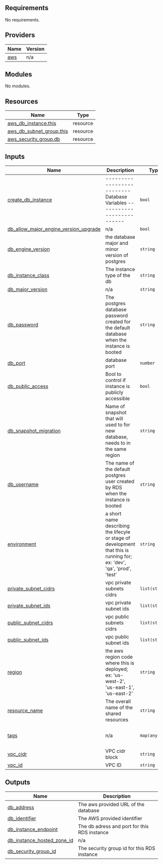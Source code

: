 <!-- BEGIN_TF_DOCS -->
## Requirements

No requirements.

## Providers

| Name | Version |
|------|---------|
| <a name="provider_aws"></a> [aws](#provider\_aws) | n/a |

## Modules

No modules.

## Resources

| Name | Type |
|------|------|
| [aws_db_instance.this](https://registry.terraform.io/providers/hashicorp/aws/latest/docs/resources/db_instance) | resource |
| [aws_db_subnet_group.this](https://registry.terraform.io/providers/hashicorp/aws/latest/docs/resources/db_subnet_group) | resource |
| [aws_security_group.db](https://registry.terraform.io/providers/hashicorp/aws/latest/docs/resources/security_group) | resource |

## Inputs

| Name | Description | Type | Default | Required |
|------|-------------|------|---------|:--------:|
| <a name="input_create_db_instance"></a> [create\_db\_instance](#input\_create\_db\_instance) | -------------------------- Database Variables -------------------------- | `bool` | `false` | no |
| <a name="input_db_allow_major_engine_version_upgrade"></a> [db\_allow\_major\_engine\_version\_upgrade](#input\_db\_allow\_major\_engine\_version\_upgrade) | n/a | `bool` | `true` | no |
| <a name="input_db_engine_version"></a> [db\_engine\_version](#input\_db\_engine\_version) | the database major and minor version of postgres | `string` | `"13.1"` | no |
| <a name="input_db_instance_class"></a> [db\_instance\_class](#input\_db\_instance\_class) | The instance type of the db | `string` | `"db.t3.small"` | no |
| <a name="input_db_major_version"></a> [db\_major\_version](#input\_db\_major\_version) | n/a | `string` | `"13"` | no |
| <a name="input_db_password"></a> [db\_password](#input\_db\_password) | The postgres database password created for the default database when the instance is booted | `string` | n/a | yes |
| <a name="input_db_port"></a> [db\_port](#input\_db\_port) | database port | `number` | `5432` | no |
| <a name="input_db_public_access"></a> [db\_public\_access](#input\_db\_public\_access) | Bool to control if instance is publicly accessible | `bool` | `false` | no |
| <a name="input_db_snapshot_migration"></a> [db\_snapshot\_migration](#input\_db\_snapshot\_migration) | Name of snapshot that will used to for new database, needs to in the same region | `string` | `""` | no |
| <a name="input_db_username"></a> [db\_username](#input\_db\_username) | The name of the default postgres user created by RDS when the instance is booted | `string` | n/a | yes |
| <a name="input_environment"></a> [environment](#input\_environment) | a short name describing the lifecyle or stage of development that this is running for; ex: 'dev', 'qa', 'prod', 'test' | `string` | n/a | yes |
| <a name="input_private_subnet_cidrs"></a> [private\_subnet\_cidrs](#input\_private\_subnet\_cidrs) | vpc private subnets cidrs | `list(string)` | n/a | yes |
| <a name="input_private_subnet_ids"></a> [private\_subnet\_ids](#input\_private\_subnet\_ids) | vpc private subnet ids | `list(string)` | n/a | yes |
| <a name="input_public_subnet_cidrs"></a> [public\_subnet\_cidrs](#input\_public\_subnet\_cidrs) | vpc public subnets cidrs | `list(string)` | n/a | yes |
| <a name="input_public_subnet_ids"></a> [public\_subnet\_ids](#input\_public\_subnet\_ids) | vpc public subnet ids | `list(string)` | n/a | yes |
| <a name="input_region"></a> [region](#input\_region) | the aws region code where this is deployed; ex: 'us-west-2', 'us-east-1', 'us-east-2' | `string` | n/a | yes |
| <a name="input_resource_name"></a> [resource\_name](#input\_resource\_name) | The overall name of the shared resources | `string` | n/a | yes |
| <a name="input_tags"></a> [tags](#input\_tags) | n/a | `map(any)` | <pre>{<br>  "terraform_managed": "true"<br>}</pre> | no |
| <a name="input_vpc_cidr"></a> [vpc\_cidr](#input\_vpc\_cidr) | VPC cidr block | `string` | n/a | yes |
| <a name="input_vpc_id"></a> [vpc\_id](#input\_vpc\_id) | VPC ID | `string` | n/a | yes |

## Outputs

| Name | Description |
|------|-------------|
| <a name="output_db_address"></a> [db\_address](#output\_db\_address) | The aws provided URL of the database |
| <a name="output_db_identifier"></a> [db\_identifier](#output\_db\_identifier) | The AWS provided identifier |
| <a name="output_db_instance_endpoint"></a> [db\_instance\_endpoint](#output\_db\_instance\_endpoint) | The db adress and port for this RDS instance |
| <a name="output_db_instance_hosted_zone_id"></a> [db\_instance\_hosted\_zone\_id](#output\_db\_instance\_hosted\_zone\_id) | n/a |
| <a name="output_db_security_group_id"></a> [db\_security\_group\_id](#output\_db\_security\_group\_id) | The security group id for this RDS instance |
<!-- END_TF_DOCS -->    